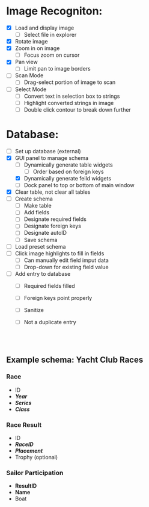 # Image Recogniton:
- [x] Load and display image
  - [ ] Select file in explorer
- [x] Rotate image
- [x] Zoom in on image
  - [ ] Focus zoom on cursor
- [x] Pan view
  - [ ] Limit pan to image borders
- [ ] Scan Mode
  - [ ] Drag-select portion of image to scan
- [ ] Select Mode
  - [ ] Convert text in selection box to strings
  - [ ] Highlight converted strings in image
  - [ ] Double click contour to break down further

# Database:
- [ ] Set up database (external)
- [x] GUI panel to manage schema
  - [ ] Dynamically generate table widgets
    - [ ] Order based on foreign keys
  - [x] Dynamically generate feild widgets
  - [ ] Dock panel to top or bottom of main window
- [x] Clear table, not clear all tables
- [ ] Create schema
  - [ ] Make table
  - [ ] Add fields
  - [ ] Designate required fields
  - [ ] Designate foreign keys
  - [ ] Designate autoID
  - [ ] Save schema
- [ ] Load preset schema
- [ ] Click image highlights to fill in fields
  - [ ] Can manually edit field imput data
  - [ ] Drop-down for existing field value
- [ ] Add entry to database
  - [ ] Required fields filled
  - [ ] Foreign keys point properly
  - [ ] Sanitize
  - [ ] Not a duplicate entry


<br></br>
## Example schema: Yacht Club Races
### Race
- ID
- ***Year***
- ***Series***
- ***Class***

### Race Result
- ID
- ***RaceID***
- ***Placement***
- Trophy (optional)

### Sailor Participation
- **ResultID**
- **Name**
- Boat